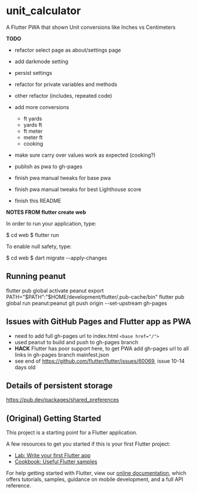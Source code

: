 # unit_calculator

A Flutter PWA that shown Unit conversions like Inches vs Centimeters

**TODO**
- refactor select page as about/settings page
- add darkmode setting
- persist settings
- refactor for private variables and methods
- other refactor (includes, repeated code)
- add more conversions
  - ft yards
  - yards ft
  - ft meter
  - meter ft
  - cooking
- make sure carry over values work as expected (cooking?)
- publish as pwa to gh-pages
- finish pwa manual tweaks for base pwa
- finish pwa manual tweaks for best Lighthouse score

- finish this README



**NOTES FROM flutter create web**

In order to run your application, type:

  $ cd web
  $ flutter run

To enable null safety, type:

  $ cd web
  $ dart migrate --apply-changes


## Running peanut

flutter pub global activate peanut
export PATH="$PATH":"$HOME/development/flutter/.pub-cache/bin"
flutter pub global run peanut:peanut
git push origin --set-upstream gh-pages

## Issues with GitHub Pages and Flutter app as PWA

- need to add full gh-pages url to index.html `<base href="/">`
- used peanut to build and push to gh-pages branch
- **HACK** Flutter has poor support here, to get PWA add gh-pages url to all links in gh-pages branch mainfest.json
- see end of https://github.com/flutter/flutter/issues/60069, issue 10-14 days old

## Details of persistent storage
https://pub.dev/packages/shared_preferences


## (Original) Getting Started

This project is a starting point for a Flutter application.

A few resources to get you started if this is your first Flutter project:

- [Lab: Write your first Flutter app](https://flutter.dev/docs/get-started/codelab)
- [Cookbook: Useful Flutter samples](https://flutter.dev/docs/cookbook)

For help getting started with Flutter, view our
[online documentation](https://flutter.dev/docs), which offers tutorials,
samples, guidance on mobile development, and a full API reference.
